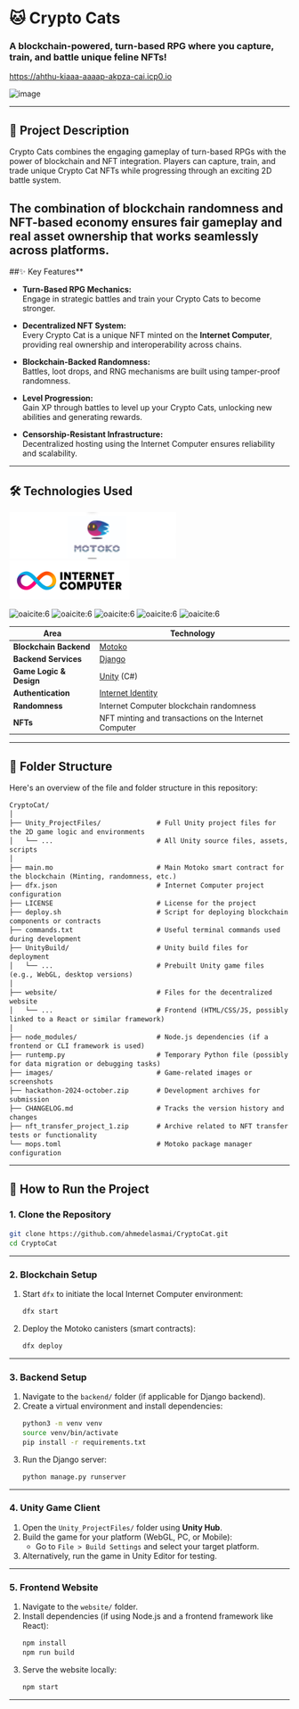 # **🐱 Crypto Cats**

### **A blockchain-powered, turn-based RPG where you capture, train, and battle unique feline NFTs!**

https://ahthu-kiaaa-aaaap-akpza-cai.icp0.io


![image](https://github.com/user-attachments/assets/adfeb5e4-d61b-419e-8cbe-6d5a4954a580)

---

## **📖 Project Description**

Crypto Cats combines the engaging gameplay of turn-based RPGs with the power of blockchain and NFT integration. Players can capture, train, and trade unique Crypto Cat NFTs while progressing through an exciting 2D battle system.

The combination of **blockchain randomness** and **NFT-based economy** ensures fair gameplay and real asset ownership that works seamlessly across platforms.
---

##✨ Key Features**

- **Turn-Based RPG Mechanics:**  
   Engage in strategic battles and train your Crypto Cats to become stronger.
  
- **Decentralized NFT System:**  
   Every Crypto Cat is a unique NFT minted on the **Internet Computer**, providing real ownership and interoperability across chains.

- **Blockchain-Backed Randomness:**  
   Battles, loot drops, and RNG mechanisms are built using tamper-proof randomness.

- **Level Progression:**  
   Gain XP through battles to level up your Crypto Cats, unlocking new abilities and generating rewards.

- **Censorship-Resistant Infrastructure:**  
   Decentralized hosting using the Internet Computer ensures reliability and scalability.

---

## **🛠️ Technologies Used**

![oaicite:6](https://github.com/ahmedelasmai/CryptoCat/blob/main/logos/motoko.png?raw=true)
![oaicite:6](https://github.com/ahmedelasmai/CryptoCat/blob/59de4ee35a3d8bf3e208392cc07336aaced16ef7/logos/internetcomputer.png?raw=true)





![oaicite:6](https://img.shields.io/badge/Unity-100000?style=for-the-badge&logo=unity&logoColor=white)
![oaicite:6](https://img.shields.io/badge/C%23-239120?style=for-the-badge&logo=csharp&logoColor=white)
![oaicite:6](https://img.shields.io/badge/Unity-100000?style=for-the-badge&logo=unity&logoColor=white)
![oaicite:6](https://img.shields.io/badge/JavaScript-323330?style=for-the-badge&logo=javascript&logoColor=F7DF1E)
![oaicite:6](https://img.shields.io/badge/React-20232A?style=for-the-badge&logo=react&logoColor=61DAFB)



| **Area**               | **Technology**                                                                           |
|-------------------------|------------------------------------------------------------------------------------------|
| **Blockchain Backend** | [Motoko](https://internetcomputer.org/docs/current/motoko/main/motoko-introduction)       |
| **Backend Services**   | [Django](https://www.djangoproject.com/)                                                 |
| **Game Logic & Design**| [Unity](https://unity.com/) (C#)                                                          |
| **Authentication**     | [Internet Identity](https://smartcontracts.org/docs/ic-identity-guide/what-is-ic-identity.html) |
| **Randomness**         | Internet Computer blockchain randomness                                                  |
| **NFTs**               | NFT minting and transactions on the Internet Computer                                     |

---

## **📂 Folder Structure**

Here's an overview of the file and folder structure in this repository:

```plaintext
CryptoCat/
│
├── Unity_ProjectFiles/              # Full Unity project files for the 2D game logic and environments
│   └── ...                          # All Unity source files, assets, scripts
│
├── main.mo                          # Main Motoko smart contract for the blockchain (Minting, randomness, etc.)
├── dfx.json                         # Internet Computer project configuration
├── LICENSE                          # License for the project
├── deploy.sh                        # Script for deploying blockchain components or contracts
├── commands.txt                     # Useful terminal commands used during development
├── UnityBuild/                      # Unity build files for deployment
│   └── ...                          # Prebuilt Unity game files (e.g., WebGL, desktop versions)
│
├── website/                         # Files for the decentralized website
│   └── ...                          # Frontend (HTML/CSS/JS, possibly linked to a React or similar framework)
│
├── node_modules/                    # Node.js dependencies (if a frontend or CLI framework is used)
├── runtemp.py                       # Temporary Python file (possibly for data migration or debugging tasks)
├── images/                          # Game-related images or screenshots
├── hackathon-2024-october.zip       # Development archives for submission
├── CHANGELOG.md                     # Tracks the version history and changes
├── nft_transfer_project_1.zip       # Archive related to NFT transfer tests or functionality
└── mops.toml                        # Motoko package manager configuration
```

---

## **🚀 How to Run the Project**

### **1. Clone the Repository**
```bash
git clone https://github.com/ahmedelasmai/CryptoCat.git
cd CryptoCat
```

---

### **2. Blockchain Setup**
1. Start `dfx` to initiate the local Internet Computer environment:
   ```bash
   dfx start
   ```
3. Deploy the Motoko canisters (smart contracts):
   ```bash
   dfx deploy
   ```

---

### **3. Backend Setup**
1. Navigate to the `backend/` folder (if applicable for Django backend).
2. Create a virtual environment and install dependencies:
   ```bash
   python3 -m venv venv
   source venv/bin/activate
   pip install -r requirements.txt
   ```
3. Run the Django server:
   ```bash
   python manage.py runserver
   ```

---

### **4. Unity Game Client**
1. Open the `Unity_ProjectFiles/` folder using **Unity Hub**.
2. Build the game for your platform (WebGL, PC, or Mobile):
   - Go to `File > Build Settings` and select your target platform.
3. Alternatively, run the game in Unity Editor for testing.

---

### **5. Frontend Website**
1. Navigate to the `website/` folder.
2. Install dependencies (if using Node.js and a frontend framework like React):
   ```bash
   npm install
   npm run build
   ```
3. Serve the website locally:
   ```bash
   npm start
   ```

---
